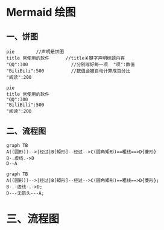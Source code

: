 # Mermaid 绘图

## 一、饼图
```
pie        //声明是饼图
title 常使用的软件      //title关键字声明标题内容
"QQ":300                //分别写好每一项  "项":数值
"BiliBili":500          //数值会被自动计算成百分比
"阅读":200
```


```mermaid
pie
title 常使用的软件
"QQ":300
"BiliBili":500
"阅读":200
```
## 二、流程图

```
graph TB
A((圆形))-->|经过|B[矩形]--经过-->C(圆角矩形)==粗线==>D{菱形}
B-.虚线.->D
D--A

```
```mermaid
graph TB
A((圆形))-->|经过|B[矩形]--经过-->C(圆角矩形)==粗线==>D{菱形};
B-.-虚线-.->D;
D---无箭头---A;

```
# 三、流程图